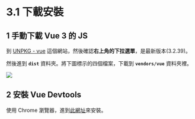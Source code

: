 # 3.1 下載安裝

## 1 手動下載 Vue 3 的 JS

到 [UNPKG - vue](https://unpkg.com/browse/vue@3.2.39/) 這個網站，然後確認**右上角的下拉選單**，是最新版本(3.2.39)。

然後進到 **`dist`** 資料夾。將下圖標示的四個檔案，下載到 **`vendors/vue`** 資料夾裡。

![](../.gitbook/assets/vue\_unpkg.png)



## 2 安裝 Vue Devtools

使用 Chrome 瀏覽器，進到[此網址](https://chrome.google.com/webstore/detail/vuejs-devtools/nhdogjmejiglipccpnnnanhbledajbpd)來安裝。

